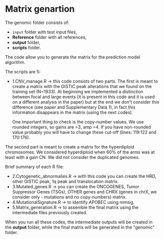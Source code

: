 # **Matrix genartion**

The genomic folder consists of: </p>
*  `input` folder with test input files,
*  **Reference** folder with all references,
*  **output** folder,
*  **scripts** folder.

The code allow you to generate the matrix for the prediction model algorithm. </p>

The scripts are 5:
- 1.CNV_manage.R -> this code consists of two parts.
The first is meant to create a matrix with the GISTIC peak alterations that we found on the training set (N=1933). At beginning we implemented a distinction between focal and large events (it is present in this code and it is used on a different analysis in the paper) but at the end we don't consider this difference (see paper and Supplementary Data 1), in fact this information disappears in the matrix (using the next codes). </p> 
One important thing to check is the copy-number values. We use rounded integers, so gains are =3, amp =4. If you have non-rounded value probably you will have to change these cut-off (lines: 119:122 and 170:176).
 
The second part is meant to create a matrix for the hyperdiploid chromosomes. We considered hyperdiploid when 60% of the arms was at least with a gain CN. We did not consider the duplicated genomes.
 
Brief summary of each R file:
- 2.Cytogenetic_abnormalies.R -> with this code you can create the HRD, other GISTIC peak, 1q peak and translocation matrix.
- 3.Mutated_genes.R -> you can create the ONCOGENES, Tumor Suppressor Genes (TSGs), OTHER genes and CHRX (genes in chrX, we consider only - mutations and no copy-numbers) matrix.
- 4.MutationalSignature.R -> to identify APOBEC using mmsig.
- 5.Matrix_generation.R -> to assemble the final matrix using the intermediate files previously created.
 
When you run all these codes, the intermediate outputs will be created in the **output** folder, while the final matrix will be generated in the "genomic" folder.
